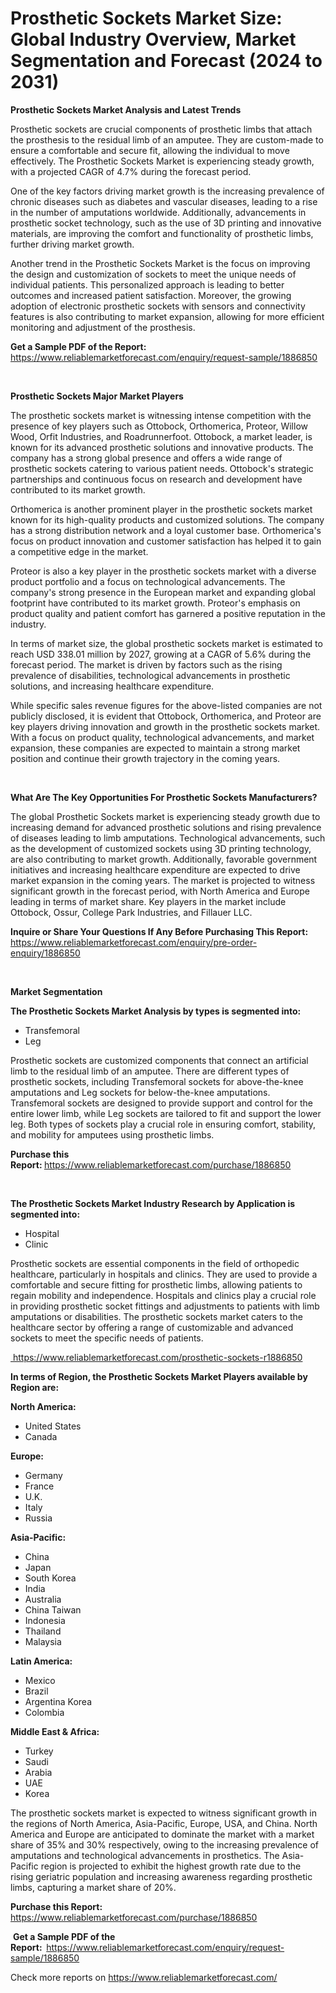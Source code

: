 <p><h1>Prosthetic Sockets Market Size: Global Industry Overview, Market Segmentation and Forecast (2024 to 2031)</h1></p><p><strong>Prosthetic Sockets Market Analysis and Latest Trends</strong></p>
<p><p>Prosthetic sockets are crucial components of prosthetic limbs that attach the prosthesis to the residual limb of an amputee. They are custom-made to ensure a comfortable and secure fit, allowing the individual to move effectively. The Prosthetic Sockets Market is experiencing steady growth, with a projected CAGR of 4.7% during the forecast period.</p><p>One of the key factors driving market growth is the increasing prevalence of chronic diseases such as diabetes and vascular diseases, leading to a rise in the number of amputations worldwide. Additionally, advancements in prosthetic socket technology, such as the use of 3D printing and innovative materials, are improving the comfort and functionality of prosthetic limbs, further driving market growth.</p><p>Another trend in the Prosthetic Sockets Market is the focus on improving the design and customization of sockets to meet the unique needs of individual patients. This personalized approach is leading to better outcomes and increased patient satisfaction. Moreover, the growing adoption of electronic prosthetic sockets with sensors and connectivity features is also contributing to market expansion, allowing for more efficient monitoring and adjustment of the prosthesis.</p></p>
<p><strong>Get a Sample PDF of the Report:&nbsp;</strong> <a href="https://www.reliablemarketforecast.com/enquiry/request-sample/1886850">https://www.reliablemarketforecast.com/enquiry/request-sample/1886850</a></p>
<p>&nbsp;</p>
<p><strong>Prosthetic Sockets Major Market Players</strong></p>
<p><p>The prosthetic sockets market is witnessing intense competition with the presence of key players such as Ottobock, Orthomerica, Proteor, Willow Wood, Orfit Industries, and Roadrunnerfoot. Ottobock, a market leader, is known for its advanced prosthetic solutions and innovative products. The company has a strong global presence and offers a wide range of prosthetic sockets catering to various patient needs. Ottobock's strategic partnerships and continuous focus on research and development have contributed to its market growth.</p><p>Orthomerica is another prominent player in the prosthetic sockets market known for its high-quality products and customized solutions. The company has a strong distribution network and a loyal customer base. Orthomerica's focus on product innovation and customer satisfaction has helped it to gain a competitive edge in the market.</p><p>Proteor is also a key player in the prosthetic sockets market with a diverse product portfolio and a focus on technological advancements. The company's strong presence in the European market and expanding global footprint have contributed to its market growth. Proteor's emphasis on product quality and patient comfort has garnered a positive reputation in the industry.</p><p>In terms of market size, the global prosthetic sockets market is estimated to reach USD 338.01 million by 2027, growing at a CAGR of 5.6% during the forecast period. The market is driven by factors such as the rising prevalence of disabilities, technological advancements in prosthetic solutions, and increasing healthcare expenditure.</p><p>While specific sales revenue figures for the above-listed companies are not publicly disclosed, it is evident that Ottobock, Orthomerica, and Proteor are key players driving innovation and growth in the prosthetic sockets market. With a focus on product quality, technological advancements, and market expansion, these companies are expected to maintain a strong market position and continue their growth trajectory in the coming years.</p></p>
<p>&nbsp;</p>
<p><strong>What Are The Key Opportunities For Prosthetic Sockets Manufacturers?</strong></p>
<p><p>The global Prosthetic Sockets market is experiencing steady growth due to increasing demand for advanced prosthetic solutions and rising prevalence of diseases leading to limb amputations. Technological advancements, such as the development of customized sockets using 3D printing technology, are also contributing to market growth. Additionally, favorable government initiatives and increasing healthcare expenditure are expected to drive market expansion in the coming years. The market is projected to witness significant growth in the forecast period, with North America and Europe leading in terms of market share. Key players in the market include Ottobock, Ossur, College Park Industries, and Fillauer LLC.</p></p>
<p><strong>Inquire or Share Your Questions If Any Before Purchasing This Report:</strong> <a href="https://www.reliablemarketforecast.com/enquiry/pre-order-enquiry/1886850">https://www.reliablemarketforecast.com/enquiry/pre-order-enquiry/1886850</a></p>
<p>&nbsp;</p>
<p><strong>Market Segmentation</strong></p>
<p><strong>The Prosthetic Sockets Market Analysis by types is segmented into:</strong></p>
<p><ul><li>Transfemoral</li><li>Leg</li></ul></p>
<p><p>Prosthetic sockets are customized components that connect an artificial limb to the residual limb of an amputee. There are different types of prosthetic sockets, including Transfemoral sockets for above-the-knee amputations and Leg sockets for below-the-knee amputations. Transfemoral sockets are designed to provide support and control for the entire lower limb, while Leg sockets are tailored to fit and support the lower leg. Both types of sockets play a crucial role in ensuring comfort, stability, and mobility for amputees using prosthetic limbs.</p></p>
<p><strong>Purchase this Report:&nbsp;</strong><a href="https://www.reliablemarketforecast.com/purchase/1886850">https://www.reliablemarketforecast.com/purchase/1886850</a></p>
<p>&nbsp;</p>
<p><strong>The Prosthetic Sockets Market Industry Research by Application is segmented into:</strong></p>
<p><ul><li>Hospital</li><li>Clinic</li></ul></p>
<p><p>Prosthetic sockets are essential components in the field of orthopedic healthcare, particularly in hospitals and clinics. They are used to provide a comfortable and secure fitting for prosthetic limbs, allowing patients to regain mobility and independence. Hospitals and clinics play a crucial role in providing prosthetic socket fittings and adjustments to patients with limb amputations or disabilities. The prosthetic sockets market caters to the healthcare sector by offering a range of customizable and advanced sockets to meet the specific needs of patients.</p></p>
<p><a href="https://www.reliablemarketforecast.com/prosthetic-sockets-r1886850">&nbsp;https://www.reliablemarketforecast.com/prosthetic-sockets-r1886850</a></p>
<p><strong>In terms of Region, the Prosthetic Sockets Market Players available by Region are:</strong></p>
<p>
    <p> <strong> North America: </strong>
        <ul>
            <li>United States</li>
            <li>Canada</li>
        </ul>
        </p> 
    <p> <strong> Europe: </strong>
        <ul>
            <li>Germany</li>
            <li>France</li>
            <li>U.K.</li>
            <li>Italy</li>
            <li>Russia</li>
        </ul>
        </p> 
    <p> <strong> Asia-Pacific: </strong>
        <ul>
            <li>China</li>
            <li>Japan</li>
            <li>South Korea</li>
            <li>India</li>
            <li>Australia</li>
            <li>China Taiwan</li>
            <li>Indonesia</li>
            <li>Thailand</li>
            <li>Malaysia</li>
        </ul>
        </p> 
    <p> <strong> Latin America: </strong>
        <ul>
            <li>Mexico</li>
            <li>Brazil</li>
            <li>Argentina Korea</li>
            <li>Colombia</li>
        </ul>
        </p> 
    <p> <strong> Middle East & Africa: </strong>
        <ul>
            <li>Turkey</li>
            <li>Saudi</li>
            <li>Arabia</li>
            <li>UAE</li>
            <li>Korea</li>
        </ul>
    </p>
    </p>
<p><p>The prosthetic sockets market is expected to witness significant growth in the regions of North America, Asia-Pacific, Europe, USA, and China. North America and Europe are anticipated to dominate the market with a market share of 35% and 30% respectively, owing to the increasing prevalence of amputations and technological advancements in prosthetics. The Asia-Pacific region is projected to exhibit the highest growth rate due to the rising geriatric population and increasing awareness regarding prosthetic limbs, capturing a market share of 20%.</p></p>
<p><strong>Purchase this Report: </strong><a href="https://www.reliablemarketforecast.com/purchase/1886850">https://www.reliablemarketforecast.com/purchase/1886850</a></p>
<p>&nbsp;<strong>Get a Sample PDF of the Report:&nbsp;&nbsp;</strong><a href="https://www.reliablemarketforecast.com/enquiry/request-sample/1886850">https://www.reliablemarketforecast.com/enquiry/request-sample/1886850</a></p>
<p><strong></strong></p>
<p>Check more reports on <a href="https://www.reliablemarketforecast.com/">https://www.reliablemarketforecast.com/</a></p>